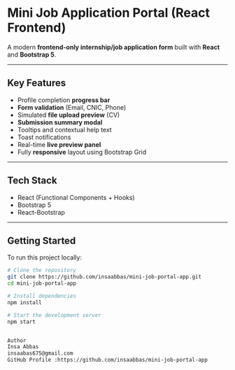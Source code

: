 #  Mini Job Application Portal (React Frontend)

A modern **frontend-only internship/job application form** built with **React** and **Bootstrap 5**.

---

##  Key Features

-  Profile completion **progress bar**
-  **Form validation** (Email, CNIC, Phone)
-  Simulated **file upload preview** (CV)
-  **Submission summary modal**
-  Tooltips and contextual help text
-  Toast notifications
-  Real-time **live preview panel**
- Fully **responsive** layout using Bootstrap Grid

---

## Tech Stack

- React (Functional Components + Hooks)
-  Bootstrap 5
-  React-Bootstrap

---

## Getting Started

To run this project locally:

```bash
# Clone the repository
git clone https://github.com/insaabbas/mini-job-portal-app.git
cd mini-job-portal-app

# Install dependencies
npm install

# Start the development server
npm start


Author
Insa Abbas
insaabas675@gmail.com
GitHub Profile :https://github.com/insaabbas/mini-job-portal-app